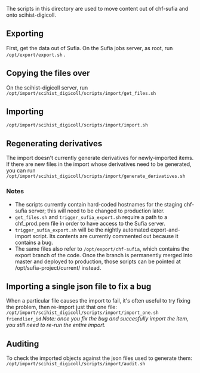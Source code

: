 The scripts in this directory are used to move content out of chf-sufia and onto scihist-digicoll.

## Exporting
First, get the data out of Sufia. On the Sufia jobs server, as root, run `/opt/export/export.sh` .
## Copying the files over
On the scihist-digicoll server, run `/opt/import/scihist_digicoll/scripts/import/get_files.sh`
## Importing
`/opt/import/scihist_digicoll/scripts/import/import.sh`
## Regenerating derivatives
The import doesn't currently generate derivatives for newly-imported items. If there are new files in the import whose derivatives need to be generated, you can run `/opt/import/scihist_digicoll/scripts/import/generate_derivatives.sh`

### Notes
* The scripts currently contain hard-coded hostnames for the staging chf-sufia server; this will need to be changed to production later.
* `get_files.sh` and `trigger_sufia_export.sh` require a path to a chf_prod.pem file in order to have access to the Sufia server.
* `trigger_sufia_export.sh` will be the nightly automated export-and-import script. Its contents are currently commented out because it contains a bug.
* The same files also refer to `/opt/export/chf-sufia`, which contains the export branch of the code. Once the branch is permanently merged into master and deployed to production, those scripts can be pointed at /opt/sufia-project/current/ instead.

## Importing a single json file to fix a bug
When a particular file causes the import to fail, it's often useful to try fixing the problem, then re-import just that one file: `/opt/import/scihist_digicoll/scripts/import/import_one.sh friendlier_id`
*Note: once you fix the bug and succesfully import the item, you still need to re-run the entire import.*

## Auditing
To check the imported objects against the json files used to generate them: `/opt/import/scihist_digicoll/scripts/import/audit.sh`
